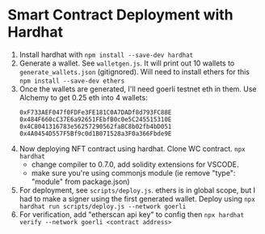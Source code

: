 # Smart Contract Deployment with Hardhat

1. Install hardhat with `npm install --save-dev hardhat`
2. Generate a wallet. See `walletgen.js`. It will print out 10 wallets to `generate_wallets.json` (gitignored).
   Will need to install ethers for this `npm install --save-dev ethers`
3. Once the wallets are generated, I'll need goerli testnet eth in them. Use Alchemy to get 0.25 eth into 4 wallets:
   ```
   0xF733AEF047f0FDFe3FE181C0A7DADf8d793FC88E
   0x484F660cC37E6a92651FEbfB0c0e5C245515310E
   0x4C8041316783e56257290562faBC8b02fb4bD051
   0x4A0454D557F5Bf9c0d1B071528a3F0a366Fbde9E
   ```
4. Now deploying NFT contract using hardhat. Clone WC contract. `npx hardhat`
   - change compiler to 0.7.0, add solidity extensions for VSCODE.
   - make sure you're using commonjs module (ie remove "type": "module" from package.json)
5. For deployment, see `scripts/deploy.js`. ethers is in global scope, but I had to make a signer using the first generated wallet. Deploy using `npx hardhat run scripts/deploy.js --network goerli`
6. For verification, add "etherscan api key" to config then `npx hardhat verify --network goerli <contract address>`
